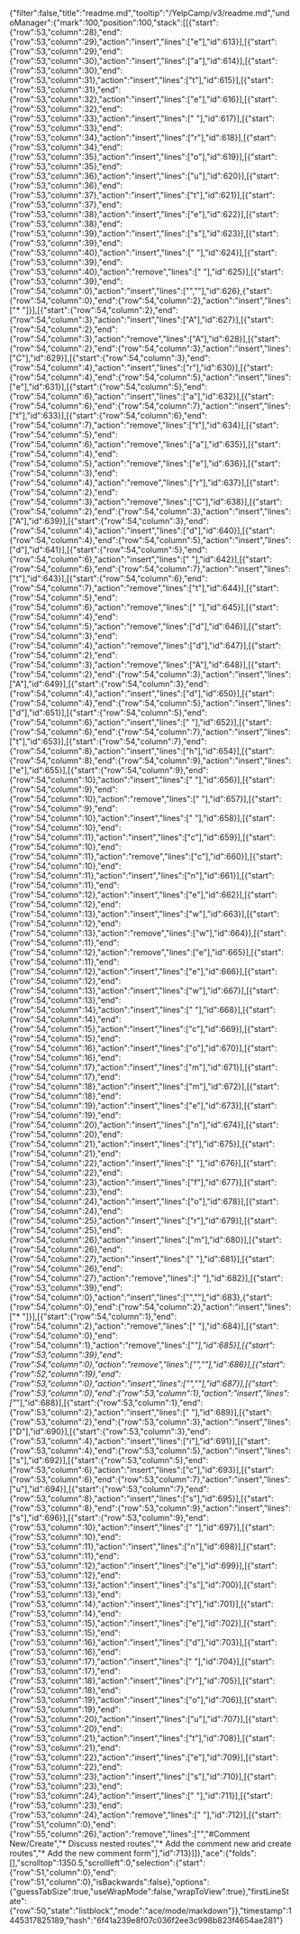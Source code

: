 {"filter":false,"title":"readme.md","tooltip":"/YelpCamp/v3/readme.md","undoManager":{"mark":100,"position":100,"stack":[[{"start":{"row":53,"column":28},"end":{"row":53,"column":29},"action":"insert","lines":["e"],"id":613}],[{"start":{"row":53,"column":29},"end":{"row":53,"column":30},"action":"insert","lines":["a"],"id":614}],[{"start":{"row":53,"column":30},"end":{"row":53,"column":31},"action":"insert","lines":["t"],"id":615}],[{"start":{"row":53,"column":31},"end":{"row":53,"column":32},"action":"insert","lines":["e"],"id":616}],[{"start":{"row":53,"column":32},"end":{"row":53,"column":33},"action":"insert","lines":[" "],"id":617}],[{"start":{"row":53,"column":33},"end":{"row":53,"column":34},"action":"insert","lines":["r"],"id":618}],[{"start":{"row":53,"column":34},"end":{"row":53,"column":35},"action":"insert","lines":["o"],"id":619}],[{"start":{"row":53,"column":35},"end":{"row":53,"column":36},"action":"insert","lines":["u"],"id":620}],[{"start":{"row":53,"column":36},"end":{"row":53,"column":37},"action":"insert","lines":["t"],"id":621}],[{"start":{"row":53,"column":37},"end":{"row":53,"column":38},"action":"insert","lines":["e"],"id":622}],[{"start":{"row":53,"column":38},"end":{"row":53,"column":39},"action":"insert","lines":["s"],"id":623}],[{"start":{"row":53,"column":39},"end":{"row":53,"column":40},"action":"insert","lines":[" "],"id":624}],[{"start":{"row":53,"column":39},"end":{"row":53,"column":40},"action":"remove","lines":[" "],"id":625}],[{"start":{"row":53,"column":39},"end":{"row":54,"column":0},"action":"insert","lines":["",""],"id":626},{"start":{"row":54,"column":0},"end":{"row":54,"column":2},"action":"insert","lines":["* "]}],[{"start":{"row":54,"column":2},"end":{"row":54,"column":3},"action":"insert","lines":["A"],"id":627}],[{"start":{"row":54,"column":2},"end":{"row":54,"column":3},"action":"remove","lines":["A"],"id":628}],[{"start":{"row":54,"column":2},"end":{"row":54,"column":3},"action":"insert","lines":["C"],"id":629}],[{"start":{"row":54,"column":3},"end":{"row":54,"column":4},"action":"insert","lines":["r"],"id":630}],[{"start":{"row":54,"column":4},"end":{"row":54,"column":5},"action":"insert","lines":["e"],"id":631}],[{"start":{"row":54,"column":5},"end":{"row":54,"column":6},"action":"insert","lines":["a"],"id":632}],[{"start":{"row":54,"column":6},"end":{"row":54,"column":7},"action":"insert","lines":["t"],"id":633}],[{"start":{"row":54,"column":6},"end":{"row":54,"column":7},"action":"remove","lines":["t"],"id":634}],[{"start":{"row":54,"column":5},"end":{"row":54,"column":6},"action":"remove","lines":["a"],"id":635}],[{"start":{"row":54,"column":4},"end":{"row":54,"column":5},"action":"remove","lines":["e"],"id":636}],[{"start":{"row":54,"column":3},"end":{"row":54,"column":4},"action":"remove","lines":["r"],"id":637}],[{"start":{"row":54,"column":2},"end":{"row":54,"column":3},"action":"remove","lines":["C"],"id":638}],[{"start":{"row":54,"column":2},"end":{"row":54,"column":3},"action":"insert","lines":["A"],"id":639}],[{"start":{"row":54,"column":3},"end":{"row":54,"column":4},"action":"insert","lines":["d"],"id":640}],[{"start":{"row":54,"column":4},"end":{"row":54,"column":5},"action":"insert","lines":["d"],"id":641}],[{"start":{"row":54,"column":5},"end":{"row":54,"column":6},"action":"insert","lines":[" "],"id":642}],[{"start":{"row":54,"column":6},"end":{"row":54,"column":7},"action":"insert","lines":["t"],"id":643}],[{"start":{"row":54,"column":6},"end":{"row":54,"column":7},"action":"remove","lines":["t"],"id":644}],[{"start":{"row":54,"column":5},"end":{"row":54,"column":6},"action":"remove","lines":[" "],"id":645}],[{"start":{"row":54,"column":4},"end":{"row":54,"column":5},"action":"remove","lines":["d"],"id":646}],[{"start":{"row":54,"column":3},"end":{"row":54,"column":4},"action":"remove","lines":["d"],"id":647}],[{"start":{"row":54,"column":2},"end":{"row":54,"column":3},"action":"remove","lines":["A"],"id":648}],[{"start":{"row":54,"column":2},"end":{"row":54,"column":3},"action":"insert","lines":["A"],"id":649}],[{"start":{"row":54,"column":3},"end":{"row":54,"column":4},"action":"insert","lines":["d"],"id":650}],[{"start":{"row":54,"column":4},"end":{"row":54,"column":5},"action":"insert","lines":["d"],"id":651}],[{"start":{"row":54,"column":5},"end":{"row":54,"column":6},"action":"insert","lines":[" "],"id":652}],[{"start":{"row":54,"column":6},"end":{"row":54,"column":7},"action":"insert","lines":["t"],"id":653}],[{"start":{"row":54,"column":7},"end":{"row":54,"column":8},"action":"insert","lines":["h"],"id":654}],[{"start":{"row":54,"column":8},"end":{"row":54,"column":9},"action":"insert","lines":["e"],"id":655}],[{"start":{"row":54,"column":9},"end":{"row":54,"column":10},"action":"insert","lines":[" "],"id":656}],[{"start":{"row":54,"column":9},"end":{"row":54,"column":10},"action":"remove","lines":[" "],"id":657}],[{"start":{"row":54,"column":9},"end":{"row":54,"column":10},"action":"insert","lines":[" "],"id":658}],[{"start":{"row":54,"column":10},"end":{"row":54,"column":11},"action":"insert","lines":["c"],"id":659}],[{"start":{"row":54,"column":10},"end":{"row":54,"column":11},"action":"remove","lines":["c"],"id":660}],[{"start":{"row":54,"column":10},"end":{"row":54,"column":11},"action":"insert","lines":["n"],"id":661}],[{"start":{"row":54,"column":11},"end":{"row":54,"column":12},"action":"insert","lines":["e"],"id":662}],[{"start":{"row":54,"column":12},"end":{"row":54,"column":13},"action":"insert","lines":["w"],"id":663}],[{"start":{"row":54,"column":12},"end":{"row":54,"column":13},"action":"remove","lines":["w"],"id":664}],[{"start":{"row":54,"column":11},"end":{"row":54,"column":12},"action":"remove","lines":["e"],"id":665}],[{"start":{"row":54,"column":11},"end":{"row":54,"column":12},"action":"insert","lines":["e"],"id":666}],[{"start":{"row":54,"column":12},"end":{"row":54,"column":13},"action":"insert","lines":["w"],"id":667}],[{"start":{"row":54,"column":13},"end":{"row":54,"column":14},"action":"insert","lines":[" "],"id":668}],[{"start":{"row":54,"column":14},"end":{"row":54,"column":15},"action":"insert","lines":["c"],"id":669}],[{"start":{"row":54,"column":15},"end":{"row":54,"column":16},"action":"insert","lines":["o"],"id":670}],[{"start":{"row":54,"column":16},"end":{"row":54,"column":17},"action":"insert","lines":["m"],"id":671}],[{"start":{"row":54,"column":17},"end":{"row":54,"column":18},"action":"insert","lines":["m"],"id":672}],[{"start":{"row":54,"column":18},"end":{"row":54,"column":19},"action":"insert","lines":["e"],"id":673}],[{"start":{"row":54,"column":19},"end":{"row":54,"column":20},"action":"insert","lines":["n"],"id":674}],[{"start":{"row":54,"column":20},"end":{"row":54,"column":21},"action":"insert","lines":["t"],"id":675}],[{"start":{"row":54,"column":21},"end":{"row":54,"column":22},"action":"insert","lines":[" "],"id":676}],[{"start":{"row":54,"column":22},"end":{"row":54,"column":23},"action":"insert","lines":["f"],"id":677}],[{"start":{"row":54,"column":23},"end":{"row":54,"column":24},"action":"insert","lines":["o"],"id":678}],[{"start":{"row":54,"column":24},"end":{"row":54,"column":25},"action":"insert","lines":["r"],"id":679}],[{"start":{"row":54,"column":25},"end":{"row":54,"column":26},"action":"insert","lines":["m"],"id":680}],[{"start":{"row":54,"column":26},"end":{"row":54,"column":27},"action":"insert","lines":[" "],"id":681}],[{"start":{"row":54,"column":26},"end":{"row":54,"column":27},"action":"remove","lines":[" "],"id":682}],[{"start":{"row":53,"column":39},"end":{"row":54,"column":0},"action":"insert","lines":["",""],"id":683},{"start":{"row":54,"column":0},"end":{"row":54,"column":2},"action":"insert","lines":["* "]}],[{"start":{"row":54,"column":1},"end":{"row":54,"column":2},"action":"remove","lines":[" "],"id":684}],[{"start":{"row":54,"column":0},"end":{"row":54,"column":1},"action":"remove","lines":["*"],"id":685}],[{"start":{"row":53,"column":39},"end":{"row":54,"column":0},"action":"remove","lines":["",""],"id":686}],[{"start":{"row":52,"column":19},"end":{"row":53,"column":0},"action":"insert","lines":["",""],"id":687}],[{"start":{"row":53,"column":0},"end":{"row":53,"column":1},"action":"insert","lines":["*"],"id":688}],[{"start":{"row":53,"column":1},"end":{"row":53,"column":2},"action":"insert","lines":[" "],"id":689}],[{"start":{"row":53,"column":2},"end":{"row":53,"column":3},"action":"insert","lines":["D"],"id":690}],[{"start":{"row":53,"column":3},"end":{"row":53,"column":4},"action":"insert","lines":["i"],"id":691}],[{"start":{"row":53,"column":4},"end":{"row":53,"column":5},"action":"insert","lines":["s"],"id":692}],[{"start":{"row":53,"column":5},"end":{"row":53,"column":6},"action":"insert","lines":["c"],"id":693}],[{"start":{"row":53,"column":6},"end":{"row":53,"column":7},"action":"insert","lines":["u"],"id":694}],[{"start":{"row":53,"column":7},"end":{"row":53,"column":8},"action":"insert","lines":["s"],"id":695}],[{"start":{"row":53,"column":8},"end":{"row":53,"column":9},"action":"insert","lines":["s"],"id":696}],[{"start":{"row":53,"column":9},"end":{"row":53,"column":10},"action":"insert","lines":[" "],"id":697}],[{"start":{"row":53,"column":10},"end":{"row":53,"column":11},"action":"insert","lines":["n"],"id":698}],[{"start":{"row":53,"column":11},"end":{"row":53,"column":12},"action":"insert","lines":["e"],"id":699}],[{"start":{"row":53,"column":12},"end":{"row":53,"column":13},"action":"insert","lines":["s"],"id":700}],[{"start":{"row":53,"column":13},"end":{"row":53,"column":14},"action":"insert","lines":["t"],"id":701}],[{"start":{"row":53,"column":14},"end":{"row":53,"column":15},"action":"insert","lines":["e"],"id":702}],[{"start":{"row":53,"column":15},"end":{"row":53,"column":16},"action":"insert","lines":["d"],"id":703}],[{"start":{"row":53,"column":16},"end":{"row":53,"column":17},"action":"insert","lines":[" "],"id":704}],[{"start":{"row":53,"column":17},"end":{"row":53,"column":18},"action":"insert","lines":["r"],"id":705}],[{"start":{"row":53,"column":18},"end":{"row":53,"column":19},"action":"insert","lines":["o"],"id":706}],[{"start":{"row":53,"column":19},"end":{"row":53,"column":20},"action":"insert","lines":["u"],"id":707}],[{"start":{"row":53,"column":20},"end":{"row":53,"column":21},"action":"insert","lines":["t"],"id":708}],[{"start":{"row":53,"column":21},"end":{"row":53,"column":22},"action":"insert","lines":["e"],"id":709}],[{"start":{"row":53,"column":22},"end":{"row":53,"column":23},"action":"insert","lines":["s"],"id":710}],[{"start":{"row":53,"column":23},"end":{"row":53,"column":24},"action":"insert","lines":[" "],"id":711}],[{"start":{"row":53,"column":23},"end":{"row":53,"column":24},"action":"remove","lines":[" "],"id":712}],[{"start":{"row":51,"column":0},"end":{"row":55,"column":26},"action":"remove","lines":["","#Comment New/Create","* Discuss nested routes","* Add the comment new and create routes","* Add the new comment form"],"id":713}]]},"ace":{"folds":[],"scrolltop":1350.5,"scrollleft":0,"selection":{"start":{"row":51,"column":0},"end":{"row":51,"column":0},"isBackwards":false},"options":{"guessTabSize":true,"useWrapMode":false,"wrapToView":true},"firstLineState":{"row":50,"state":"listblock","mode":"ace/mode/markdown"}},"timestamp":1445317825189,"hash":"6f41a239e8f07c036f2ee3c998b823f4654ae281"}